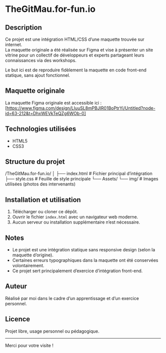 # TheGitMau.for-fun.io

## Description

Ce projet est une intégration HTML/CSS d’une maquette trouvée sur internet.  
La maquette originale a été réalisée sur Figma et vise à présenter un site vitrine pour un collectif de développeurs et experts partageant leurs connaissances via des workshops.

Le but ici est de reproduire fidèlement la maquette en code front-end statique, sans ajout fonctionnel.

## Maquette originale

La maquette Figma originale est accessible ici :  
[https://www.figma.com/design/LIuuSL8mPBJIR01BoPtrYi/Untitled?node-id=63-212&t=DhxWEVkTeQZg6WOb-0]

## Technologies utilisées

- HTML5
- CSS3

## Structure du projet

/TheGitMau.for-fun.io/
│
├── index.html # Fichier principal d’intégration
├── style.css # Feuille de style principale
└── Assets/
└── img/ # Images utilisées (photos des intervenants)

## Installation et utilisation

1. Télécharger ou cloner ce dépôt.
2. Ouvrir le fichier `index.html` avec un navigateur web moderne.
3. Aucun serveur ou installation supplémentaire n’est nécessaire.

## Notes

- Le projet est une intégration statique sans responsive design (selon la maquette d’origine).
- Certaines erreurs typographiques dans la maquette ont été conservées volontairement.
- Ce projet sert principalement d’exercice d’intégration front-end.

## Auteur

Réalisé par moi dans le cadre d’un apprentissage et d’un exercice personnel.

## Licence

Projet libre, usage personnel ou pédagogique.

---

Merci pour votre visite !
